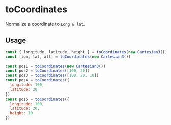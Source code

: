 # toCoordinates

Normalize a coordinate to `Long & lat`。

## Usage

```js
const { longitude, latitude, height } = toCoordinates(new Cartesian3())
const [lon, lat, alt] = toCoordinates(new Cartesian3())

const pos1 = toCoordinates(new Cartesian3())
const pos2 = toCoordinates([100, 20])
const pos3 = toCoordinates([100, 20, 10])
const pos4 = toCoordinates({
  longitude: 100,
  latitude: 20
})
const pos5 = toCoordinates({
  longitude: 100,
  latitude: 20,
  height: 10
})
```
